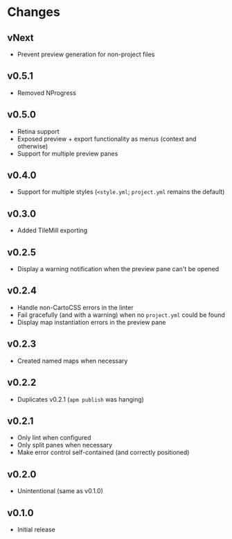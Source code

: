 # Changes

## vNext

* Prevent preview generation for non-project files

## v0.5.1

* Removed NProgress

## v0.5.0

* Retina support
* Exposed preview + export functionality as menus (context and otherwise)
* Support for multiple preview panes

## v0.4.0

* Support for multiple styles (`<style.yml`; `project.yml` remains the default)

## v0.3.0

* Added TileMill exporting

## v0.2.5

* Display a warning notification when the preview pane can't be opened

## v0.2.4

* Handle non-CartoCSS errors in the linter
* Fail gracefully (and with a warning) when no `project.yml` could be found
* Display map instantiation errors in the preview pane

## v0.2.3

* Created named maps when necessary

## v0.2.2

* Duplicates v0.2.1 (`apm publish` was hanging)

## v0.2.1

* Only lint when configured
* Only split panes when necessary
* Make error control self-contained (and correctly positioned)

## v0.2.0

* Unintentional (same as v0.1.0)

## v0.1.0

* Initial release
